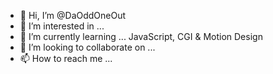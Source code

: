 - 👋 Hi, I’m @DaOddOneOut
- 👀 I’m interested in ...
- 🌱 I’m currently learning ... JavaScript, CGI & Motion Design
- 💞️ I’m looking to collaborate on ...
- 📫 How to reach me ...

<!---
DaOddOneOut/DaOddOneOut is a ✨ special ✨ repository because its `README.md` (this file) appears on your GitHub profile.
You can click the Preview link to take a look at your changes.
--->
